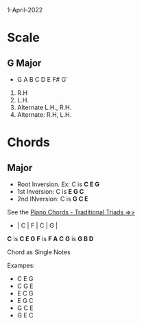 1-April-2022

# Scale

## G Major

- G A B C D E F# G'

1. R.H
2. L.H.
3. Alternate L.H., R.H.
4. Alternate: R.H, L.H.

# Chords

## Major

- Root Inversion. Ex: C is **C E G**
- 1st Inversion: C is **E G C**
- 2nd INversion: C is **G C E**

See the [Piano Chords - Traditional Triads =>>](https://learningukulele.test/lessons/code/PL02)  

- | C | F | C | G |

**C** is **C E G**
**F** is **F A C**
**G** is **G B D**

Chord as Single Notes

Exampes:

- C E G
- C G E
- E C G
- E G C
- G C E
- G E C